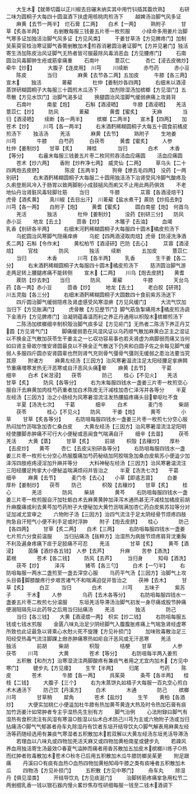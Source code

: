 <!-- { "loadSidebar": true } -->
　　大生木【就蒂切葢以正川椒去目碾末纳实其中用竹钭插其葢炊熟】
　　右研二味为圆桐子大每四十圆温酒下扶虚用核桃肉煎汤下
　　越婢汤治脚气风多证
　　麻黄【去节一两半】　烂石膏【二两】　　白术【一两】
　　熟附子　　　甘草【炙各半两】
　　右剉散每服三钱姜五片枣一枚煎服
　　小续命多用姜片治脚气寒多证加独活治脚气风多证【方见风类】
　　干姜甘草汤【方见脾疼门】加制吴茱萸官桂治寒证脚气香薷剉散加木煎吞消暑圆治暑证脚气【方并见暑门】独活寄生汤加陈皮治风证脚气无热者皆可服最除风毒消恶血【方见腰疼门】
　　石南圆治风毒脚肿生疮或筋挛痛重
　　石南叶　　　薏苡仁　　　杏仁【浸去皮微炒】牵牛【炒】　　　大腹子【连皮用】　川芎
　　川续断　　　赤芍药　　　赤小豆
　　陈皮　　　　当归　　　　麻黄【去节各二两】五加皮　　　牛膝【各三两】　　宣木
　　独活　　　　萆薢　　　　杜仲【姜制炒各四两】
　　右细末以酒浸蒸饼研糊圆桐子大每服三十圆煎木瓜汤下
　　加剂除湿汤加槟榔【方见湿门】五苓散【方见水饮门】治脚气渴多证
　　换腿圆治风湿脚气缓弱痹痛上攻肩背
　　石南叶　　　南星【炮】　　　石斛【酒浸晒】
　　牛膝【酒浸晒】　　羌活　　　　薏苡仁【炒】
　　防风　　　　萆薢　　　　黄耆【蜜炙】
　　天麻　　　　当归【酒浸晒】　　续断【各一两半】
　　槟榔【二两半】　　宣木【四两】　　加苍术【炒】
　　川芎【各一两半】
　　右末酒麫稀糊圆桐子大每五十圆食前橘皮煎汤下
　　独活汤
　　羌活　　　　麻黄【去节】　　　熟附子
　　生地姜　　　川芎　　　　牛膝
　　白芍药　　　白茯苓　　　黄耆【蜜炙】
　　人参　　　　杜仲【姜制炒】　　甘草【炙】
　　辣桂　　　　当归　　　　白术
　　木香【等分】
　　右麄末每服三钱姜五片枣二枚同煎吞活血应痛圆
　　活血应痛圆
　　苍术【炒六两】　　香附【炒杵净七两】　威灵仙【二两】
　　草乌头【二十四两炮去皮脐】　　　　　陈皮【五两半】
　　狗脊【燎去毛四两】　没药【一两别研】
　　右末酒麫稀糊圆桐子大每服二十圆用独活汤下治肾受风冷脚气酸疼及久痢登厠风冷入于肠胃以致两脚削小成鼓槌风而痢又不止用此两药俱效
　　不老地仙丹治肾脏风毒轻脚壮筋
　　当归　　　　牛膝　　　　苁蓉【各酒浸焙干】虎骨【酒炙黄】　　真川椒【去目出汗】　川萆薢【盐水煮干】蒺防【炒捣去刺】　　川芎【各一两】　　白附子【炮】
　　黄耆【蜜炙】　　　圆白南星【炮】　何首乌
　　羌活　　　　独活　　　　杜仲【姜制炒】
　　没药【别研三分】　　防风　　　　赤小豆
　　地龙【去土】　　　茴香【炒】　　　木鼈子【去油】
　　血竭　　　　乳香【别研各半两】
　　右细末河麫稀糊圆桐子大每服四十圆木橘皮煎汤下
　　乌蛇圆治风寒脚气隠痛痒痹
　　乌蛇【四两酒浸取肉焙】虎骨【防浸洗浄酒炙二两】石斛【令作末】
　　黄松柏节【酒浸研】巴防【去心】　　　苁蓉【酒浸焙】
　　官桂　　　　防风　　　　独活
　　续断　　　　五加皮　　　薏苡仁
　　当归　　　　木香　　　　川芎【各半两】
　　乳香　　　　生干姜【各二分】
　　右末酒麫稀糊圆桐子大每服四十圆木橘皮煎汤下
　　慈济圆治脚气游走两足转上腰腿疼痛不能转侧
　　宣木【二两】　　川乌【炮去皮脐】　　黄耆
　　蒺防【炒去刺】　　当归　　　　防风
　　萆薢　　　　牛膝　　　　天台乌药【各一两】赤小豆　　　茴香【炒】　　　地龙【去土】
　　老白胶【研筛】　　川五灵脂【各三分】
　　右细末酒麫稀糊圆桐子大圆数四十食前紫苏汤送下
　　四斤圆治脚气缓弱隠疼及肾虚感受风寒湿痹【方见风缓门】
　　大流气饮加当归下【方见胀满门】
　　虎骨散【方见歴节门】脚气筋急掣痛用木橘皮煎汤调下金液丹【方见脾疼门】治凝阴蕴毒温而利之养正丹通用以枳殻木槟榔煎汤下
　　二陈汤加槟榔细辛制枳殻治脚气痰多证【方见疟门】无热者二陈汤下养正丹艾圆【方见肾气门】
　　脚痛缓弱患在风湿风证以乌药顺气散加麻黄白芷主之湿证以不换金正气散加茯苓生干姜主之一匕収功容易事也若夫肾虚为病脚弱而痛又当何如曰肾主骨故尔惟安肾圆最良以不换金正气散送下仍夹和白圆子佐之余每见脚气缓弱人多服四斤圆亦安肾圆辈也然则肾气充则骨气彊骨气彊则无缓弱之患治法要当究其原
　　附诸方
　　麻黄左经汤【三因方】治风寒暑温流注足太阳经腰足挛痹闗节重痛増寒发热无汗恶寒或自汗恶风头痛晕
　　麻黄【去节】　　　干葛　　　　细辛
　　白术【米泔浸】　　茯苓　　　　防己
　　桂心【不见火】　　羌活　　　　甘草【炙】
　　防风【各等分】
　　右为末每服四钱水一盏姜三片枣一枚煎空心服自汗去麻黄加肉桂芍药重者加白术陈皮无汗减桂加杏仁泽泻并各等分
　　半夏左经汤【三因方】治之小肠经为风寒暑湿流注发热腰脇疼痛头目晕呕吐不食
　　半夏【汤洗七次】　　干葛　　　　细辛
　　白术　　　　麦门冬　　　柴胡
　　茯苓　　　　桂心【不见火】　　防风
　　干姜【炮】　　　黄芩　　　　小草
　　甘草【炙各等分】
　　右防咀每服四钱水一盏姜三片枣一枚煎七分空心服热闷加竹沥喘急加杏仁桑白皮
　　大黄左经汤【三因方】治风寒暑湿流注足阳明经使腰脚赤肿痛不可行大小便秘或恶闻食气喘满自汗
　　细辛【去苗】　　　茯苓　　　　羌活
　　大黄【蒸】　　　甘草【炙】　　　前胡
　　枳殻【去穰炒】　　厚朴【去皮炒】　　黄芩
　　杏仁【去皮尖别研各等分】
　　右防咀每服四钱水一盏姜三片枣一枚煎七分空心热服腹痛加芍药秘结加阿胶喘急加桑白皮紫苏小便澁少加泽泻四肢疮疡浸淫加升麻并等分
　　大料神秘左经汤【三因方】治风寒暑温流注三阳经腰足拘挛大小便秘澁喘满烦闷并皆治之
　　半夏【汤洗七次】　　干葛　　　　细辛
　　麻黄【去节】　　　麦门冬【去心】　　小草【即逺志苗】
　　白姜　　　　厚朴【姜制炒】　　茯苓
　　防己　　　　枳殻【去穰炒】　　甘草【炙】
　　桂心　　　　羌活　　　　防风
　　柴胡　　　　黄芩
　　右防咀每服四钱水一盏姜三片枣一枚煎服自汗加牡蛎白术去麻黄黄肿加泽泻木通热甚无汗减桂加橘皮前胡升麻腹痛或利去黄芩加芍药附子大便秘加大黄竹沥喘满加杏仁药白皮紫苏竝等分对证加减尤宜审之
　　六物附子汤【三因方】治四气流注于足太阴经骨节烦疼四肢拘急自汗短气小便不利手足或时浮肿
　　附子【炮去皮脐】　　桂心　　　　防己【各四两】
　　甘草【炙二两】　　白术【三两】
　　右防咀每服四钱水一盏姜七片煎六分食前温服
　　当归拈痛汤【抜粹方】治湿热为病肢节烦疼肩背沈重胸不利及遍身疼痛下疰于足胫痛不可忍
　　羌活　　　　甘草【炙】　　　黄芩【酒浸】
　　茵蔯【酒炒各五钱】　人参【去芦】　　　升麻
　　苦参【酒洗】　　　葛根　　　　苍术【各二钱】
　　防风【去芦】　　　当归身　　　知母【酒洗】
　　茯芩【炒】　　　泽泻　　　　猪苓【各三勺】
　　白术【一勺半】
　　右防咀每服一两水二盏煎至一盏去滓空心服
　　乌药平气汤【三因方】治脚气上攻头目昏脚膝酸疼行步艰苦诸气不和喘满迫促并皆治之
　　茯神【去木】　　　甘草【炙】　　　白芷
　　当归　　　　白术　　　　川芎
　　五味子　　　紫苏子　　　干木
　　人参　　　　乌药【去木各等分】
　　右防咀每服四钱水一盏姜五片枣二枚煎七分温服
　　东垣羌活导滞汤治脚气初发一身尽痛或股节肿痛便溺阻隔先以此药导之后用当归拈痛汤
　　羌活　　　　独活　　　　防己
　　当归【各三钱】　　大黄【酒浸煨一两】　枳实【炒二钱】
　　右防咀每服五钱或七钱水煎服
　　金匮八味丸治足少阴经脚气入腹腹胀疼痛上气喘急肾经虚寒所致也此证最急以肾乘心水尅火死不旋踵【方见补损门】
　　加味败毒散治足三阳经受热毒气流注脚踝上焮赤肿痛寒热如疟自汗恶风或无汗恶寒
　　羌活　　　　独活　　　　前胡
　　柴胡　　　　枳殻　　　　桔梗
　　甘草　　　　人参　　　　茯苓
　　川芎　　　　大黄　　　　苍术【等分】
　　右防咀每半两入姜煎
　　五积散【和剂方】治寒湿流注两脚酸疼有兼痰气者用之尤宜内加木【方见中寒门】
　　徤步丸【方见痿】
　　生苄【半两】　　　归尾　　　　芍药
　　陈皮　　　　苍术　　　　牛膝【各一两】
　　呉茱萸　　　条芩【各半两】　　桂枝【二钱】
　　大腹子【三个】
　　右为末蒸饼丸如梧子大每服一百丸空心煎白术木通汤下
　　防己饮【丹溪方】
　　白术　　　　木通　　　　防己
　　槟榔　　　　川芎　　　　甘草稍
　　犀角　　　　苍术【盐炒】　　　生苄
　　黄柏【各酒炒】
　　大便实加桃仁小便澁加杜牛膝有热加黄芩黄连大热及时令热加石膏有痰加竹沥姜汁如常肿者专主乎湿热先生别有方
　　脚气治例
　　心法附録曰脚气有湿热有食积流注有风湿有寒温○胜湿以仙术白术防己川芎为主或六物附子汤或当归拈痛汤○脚气气郁甚者舟车丸除湿丹有饮者东垣开结导饮丸○脚气解表用麻黄左经汤等药随经选用有兼痰气寒湿者五积散加木若双解以大黄左经汤东垣羌活导滞汤
　　若理血以八味丸或四物加羌活天麻又或四物加黄柏南星或健步丸
　　若疎风养血用独活寄生汤最效○春夏气溢肿而痛者用香苏散加五加皮木槟榔川练子○热而红肿者败毒散加木苍术○秋冬已后用五积散加木瓜牛膝防榔吴茱茰
　　附足跟痛
　　丹溪曰○有痰有血热○血热四物加黄柏知母牛膝之类有痰唾者五积散加木瓜
　　四物汤【方见补损门】
　　五积散【方见中寒门】
　　舟车丸
　　除湿丹【俱见湿类】
　　开结导饮丸【方见痰涎门】
　　治脚转筋疼痛挛急用松节二两剉细乳香一钱以银石器内慢火畧炒焦存性研细每服一钱至二钱木酒调下
